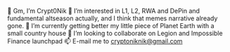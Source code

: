 👋 Gm, I’m Crypt0Nik
👀 I’m interested in L1, L2, RWA and DePin and fundamental altseason actually, and I think that memes narrative already gone.
🌱 I’m currently getting better my little piece of Planet Earth with a small country house 
💞️ I’m looking to collaborate on Legion and Impossible Finance launchpad
📫 E-mail me to cryptoniknik@gmail.com
